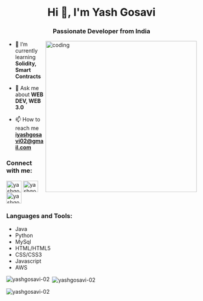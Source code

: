 <h1 align="center">Hi 👋, I'm Yash Gosavi</h1>
<h3 align="center">Passionate Developer from India</h3>
<img align="right" alt="coding" width="400" src="https://cdn.dribbble.com/users/4412543/screenshots/11086928/media/c23debeaf4452826b6883c90b771e5a8.gif">


- 🌱 I’m currently learning **Solidity, Smart Contracts**

- 💬 Ask me about **WEB DEV, WEB 3.0**

- 📫 How to reach me **iyashgosavi02@gmail.com**

<!-- - 📄 Know about my experiences-->

<h3 align="left">Connect with me:</h3>
<p align="left">
<a href="https://www.codechef.com/users/yashgosavi_02" target="blank"><img align="center" src="https://cdn.jsdelivr.net/npm/simple-icons@3.1.0/icons/codechef.svg" alt="yashgosavi_02" height="30" width="40" /></a>
<a href="https://www.hackerrank.com/yashgosavi_02" target="blank"><img align="center" src="https://raw.githubusercontent.com/rahuldkjain/github-profile-readme-generator/master/src/images/icons/Social/hackerrank.svg" alt="yashgosavi_02" height="30" width="40" /></a>
<a href="https://www.leetcode.com/" target="blank"><img align="center" src="https://raw.githubusercontent.com/rahuldkjain/github-profile-readme-generator/master/src/images/icons/Social/leet-code.svg" alt="yashgosavi_02" height="30" width="40" /></a>
</p>

<h3 align="left">Languages and Tools:</h3>
<p align="left"> 
    <ul>
        <li>Java</li>
        <li>Python</li>
        <li>MySql</li>
        <li>HTML/HTML5</li>
        <li>CSS/CSS3</li>
        <li>Javascript</li>
        <li>AWS</li>
    </ul>
</p>

<p><img align="left" src="https://github-readme-stats.vercel.app/api/top-langs?username=yashgosavi-02&show_icons=true&locale=en&layout=compact" alt="yashgosavi-02" /></p>

<p>&nbsp;<img align="center" src="https://github-readme-stats.vercel.app/api?username=yashgosavi-02&show_icons=true&locale=en" alt="yashgosavi-02" /></p>

<p><img align="center" src="https://github-readme-streak-stats.herokuapp.com/?user=yashgosavi-02&" alt="yashgosavi-02" /></p>
